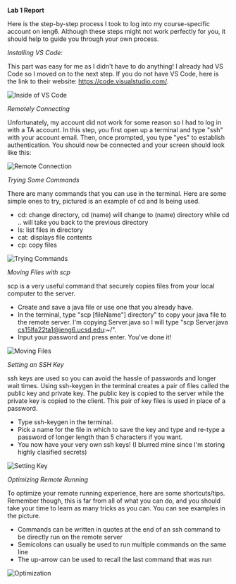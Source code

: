 __Lab 1 Report__

Here is the step-by-step process I took to log into my course-specific account on ieng6. Although these steps might not work perfectly for you, it should help to guide you through your own process.


*Installing VS Code:*

This part was easy for me as I didn't have to do anything! I already had VS Code so I moved on to the next step. If you do not have VS Code, here is the link to their website: https://code.visualstudio.com/.

![Inside of VS Code](https://lh3.googleusercontent.com/drive-viewer/AJc5JmQKwAfoLfCwqQQUoQsTBrpaw5PZwuID7mpcW3zY0q0EzwtZZHIN1shg4o0tk1bMA8b0oRFU27KBDPi1NqLipsZcIp0J=w1920-h853)

*Remotely Connecting*

Unfortunately, my account did not work for some reason so I had to log in with a TA account. In this step, you first open up a terminal and type "ssh" with your account email. Then, once prompted, you type "yes" to establish authentication. You should now be connected and your screen should look like this:

![Remote Connection](https://lh3.googleusercontent.com/drive-viewer/AJc5JmSiqehA029C-L3mEcQlO7i8kXZxeog8LwSK7ND_5OLwA15B2PlN_x5kx_jLxxk64MO99D6c5JjMULxqr0S__pEvgCa6dg=w1920-h853)

*Trying Some Commands*

There are many commands that you can use in the terminal. Here are some simple ones to try, pictured is an example of cd and ls being used. 

-  cd: change directory, cd (name) will change to (name) directory while cd .. will take you back to the previous directory 
-  ls: list files in directory
-  cat: displays file contents
-  cp: copy files

![Trying Commands](https://lh3.googleusercontent.com/drive-viewer/AJc5JmQWEp4wbdc-wrdHZ3doHpp4dXD74PnSwmrb8mo5YEJVuSx29cMkfmii8FHhp0XxKN8VT9aolIDZmLBpDIekXNQdGFrRkA=w1920-h901)


*Moving Files with scp*

scp is a very useful command that securely copies files from your local computer to the server. 

- Create and save a java file or use one that you already have.
- In the terminal, type "scp [fileName"] directory" to copy your java file to the remote server. I'm copying Server.java so I will type "scp Server.java cs15lfa22ta1@ieng6.ucsd.edu:~/".
- Input your password and press enter. You've done it!

![Moving Files](https://lh3.googleusercontent.com/drive-viewer/AJc5JmTI46VZJ-AaBqFJ0J2b1-uyq7sr-C6lnY9IzSTvFvkOXlWKYJEZnAoi4q4zqeg9Tk7rFHv-iWNkG0Dv1b4WdnH5XfjooA=w1920-h901)

*Setting an SSH Key*

ssh keys are used so you can avoid the hassle of passwords and longer wait times. Using ssh-keygen in the terminal creates a pair of files called the public key and private key. The public key is copied to the server while the private key is copied to the client. This pair of key files is used in place of a password. 

- Type ssh-keygen in the terminal.
- Pick a name for the file in which to save the key and type and re-type a password of longer length than 5 characters if you want.
- You now have your very own ssh keys! (I blurred mine since I'm storing highly clasified secrets)

![Setting Key](https://lh3.googleusercontent.com/drive-viewer/AJc5JmSgMt2V1rlHK5OXZXFWnCoVAhqLNZCbXaxCZNIQzJexZD051v_-TsyCIXimtkQUXVdjXfGavbtZfRaLE6XM3sfcbsrv=w1920-h901)

*Optimizing Remote Running*

To optimize your remote running experience, here are some shortcuts/tips. Remember though, this is far from all of what you can do, and you should take your time to learn as many tricks as you can. You can see examples in the picture. 

- Commands can be written in quotes at the end of an ssh command to be directly run on the remote server
- Semicolons can usually be used to run multiple commands on the same line
- The up-arrow can be used to recall the last command that was run

![Optimization](https://lh3.googleusercontent.com/drive-viewer/AJc5JmThXvXx9rs6hLuyHG-IHeSp4wN7NGy5xAg1UihSsOc09I4uzMzh7eSOK3vahTFAI-bLAYLAex6d_V4TgvvhlWY1iO5Yjg=w1920-h901)

